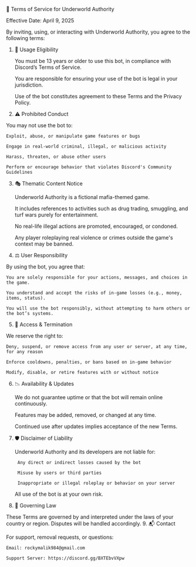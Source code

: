 📄 Terms of Service for Underworld Authority

Effective Date: April 9, 2025

By inviting, using, or interacting with Underworld Authority, you agree to the following terms:
1. 🔞 Usage Eligibility

    You must be 13 years or older to use this bot, in compliance with Discord’s Terms of Service.

    You are responsible for ensuring your use of the bot is legal in your jurisdiction.

    Use of the bot constitutes agreement to these Terms and the Privacy Policy.

2. ⚠️ Prohibited Conduct

You may not use the bot to:

    Exploit, abuse, or manipulate game features or bugs

    Engage in real-world criminal, illegal, or malicious activity

    Harass, threaten, or abuse other users

    Perform or encourage behavior that violates Discord's Community Guidelines

3. 🎭 Thematic Content Notice

    Underworld Authority is a fictional mafia-themed game.

    It includes references to activities such as drug trading, smuggling, and turf wars purely for entertainment.

    No real-life illegal actions are promoted, encouraged, or condoned.

    Any player roleplaying real violence or crimes outside the game's context may be banned.

4. ⚖️ User Responsibility

By using the bot, you agree that:

    You are solely responsible for your actions, messages, and choices in the game.

    You understand and accept the risks of in-game losses (e.g., money, items, status).

    You will use the bot responsibly, without attempting to harm others or the bot’s systems.

5. 🛑 Access & Termination

We reserve the right to:

    Deny, suspend, or remove access from any user or server, at any time, for any reason

    Enforce cooldowns, penalties, or bans based on in-game behavior

    Modify, disable, or retire features with or without notice

6. 📉 Availability & Updates

    We do not guarantee uptime or that the bot will remain online continuously.

    Features may be added, removed, or changed at any time.

    Continued use after updates implies acceptance of the new Terms.

7. 🛡️ Disclaimer of Liability

    Underworld Authority and its developers are not liable for:

        Any direct or indirect losses caused by the bot

        Misuse by users or third parties

        Inappropriate or illegal roleplay or behavior on your server

    All use of the bot is at your own risk.

8. 📜 Governing Law

These Terms are governed by and interpreted under the laws of your country or region. Disputes will be handled accordingly.
9. 📬 Contact

For support, removal requests, or questions:

    Email: rockymalik984@gmail.com

    Support Server: https://discord.gg/BXTEbvVXpw
